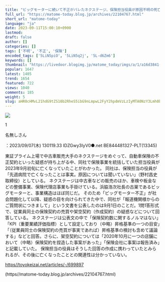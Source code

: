 ```yaml
---
title: "ビッグモーターに続いて不正がバレたネクステージ、保険担当役員が原因不明の死亡 "
full_url: "https://matome-today.blog.jp/archives/22104767.html"
short_url: "matome-today"
language: "ja"
date: 2023-09-11T15:00:10+0900
lastmod: 
draft: false
author: []
categories: []
tags: ['不明', '不正', '保険']
encoded_tags: ['5LiN5piO', '5LiN5q2j', '5L-d6Zm6']
keywords: []
thumbnail: "https://livedoor.blogimg.jp/matome_today/imgs/a/1/a16d3841-s.png"
popular: 1647
latest: 1405
trend: 1654
featured: 722
views: 1040
comments: 185
weight: 5
slug: aHR0cHMvL21hdG9tZS10b2RheS5ibG9nLmpwL2FyY2hpdmVzLzIyMTA0NzY3Lmh0bWw=
---
```


![](https://livedoor.blogimg.jp/matome_today/imgs/a/1/a16d3841-s.png)

<div><p>1 <p>名無しさん</p>：2023/09/07(木) 130119.33 IDZGwy3IyV0●.net BE844481327-PLT(13345)</p><p> 東証プライム上場で中古車販売大手のネクステージをめぐって、自動車保険の不正契約といった疑惑が持ち上がる中、同社で保険事業を統括していた担当役員が2023年9月初旬に亡くなっていたことがわかった。 同社は、保険担当の役員が「先週病院で亡くなったことは事実。原因については聞いていない」（野村昌史取締役）としている。 ネクステージは中古車などの販売のほか、車検や板金などの整備事業、保険代理店事業も手掛けている。浜脇浩次社長の古巣であるビッグモーターと、事業構造はほぼ同じだ。 そのため「ビッグモーター不正」が社会問題化して以降、疑惑の目を向けられてきた中で、同社が「報道機関様からのご質問状につきまして」という文書を公表したのは9月1日のことだ。1問1答形式で、従業員同士の保険契約の売買や架空契約（作成契約）の疑惑などについて回答している。 ネクステージは公表文の中で「保険契約数に関するノルマはない」「KPI（重要業績評価指標）として設定しており（中略）昇格基準の一つの目安」「（従業員同士の保険契約の売買が事実であれば）昇格基準の検討も含めて議論する」などと回答。さらに、架空契約については「2020年10月に一つの店舗において（中略）保険契約を捏造した事案があった」「保険会社に事案は報告済み」と記載していた。 保険担当の役員はそうした回答の作成に携わっていたとみられるが、その後に亡くなったこととの関連性は分かっていない。 </p><p align='center'> </p><a href='https//toyokeizai.net/articles/-/699897' target='_blank' title=''><p>https//toyokeizai.net/articles/-/699897 </p></a></div>

(https//matome-today.blog.jp/archives/22104767.html)
